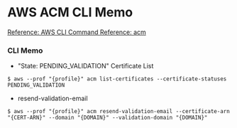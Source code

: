 # AWS ACM CLI Memo

[Reference: AWS CLI Command Reference: acm](https://docs.aws.amazon.com/cli/latest/reference/acm/index.html)

### CLI Memo
- "State: PENDING_VALIDATION" Certificate List
```Shell
$ aws --prof "{profile}" acm list-certificates --certificate-statuses PENDING_VALIDATION
```

-  resend-validation-email
```Shell
$ aws --prof "{profile}" acm resend-validation-email --certificate-arn "{CERT-ARN}" --domain "{DOMAIN}" --validation-domain "{DOMAIN}"
```
